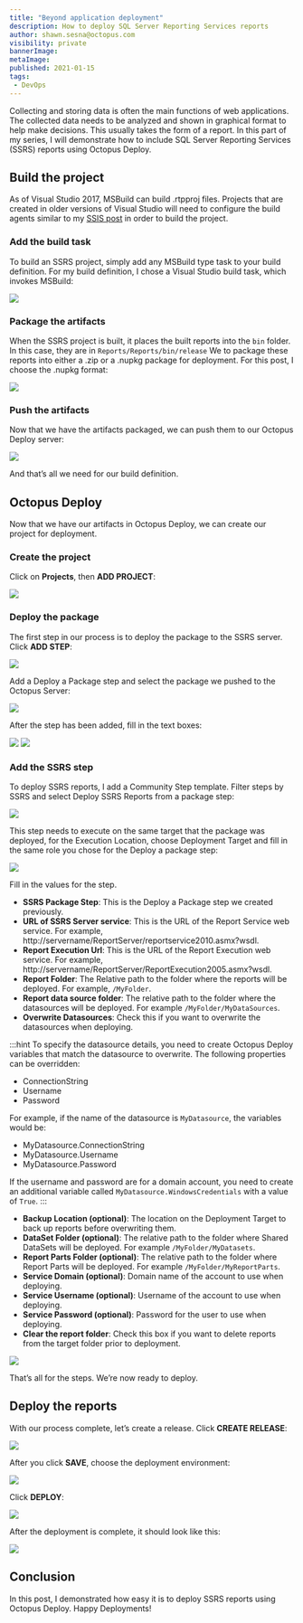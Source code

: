 ```yaml
---
title: "Beyond application deployment"
description: How to deploy SQL Server Reporting Services reports
author: shawn.sesna@octopus.com
visibility: private
bannerImage:
metaImage:
published: 2021-01-15
tags:
 - DevOps
---
```


Collecting and storing data is often the main functions of web applications.  The collected data needs to be analyzed and shown in graphical format to help make decisions.  This usually takes the form of a report.  In this part of my series, I will demonstrate how to include SQL Server Reporting Services (SSRS) reports using Octopus Deploy.

## Build the project
As of Visual Studio 2017, MSBuild can build .rtpproj files.  Projects that are created in older versions of Visual Studio will need to configure the build agents similar to my [SSIS post](/blog/2020-02/deploying-ssis/inde.md) in order to build the project.

### Add the build task
To build an SSRS project, simply add any MSBuild type task to your build definition.  For my build definition, I chose a Visual Studio build task, which invokes MSBuild:

![](ado-build-visual-studio-build.png)

### Package the artifacts
When the SSRS project is built, it places the built reports into the `bin` folder.  In this case, they are in `Reports/Reports/bin/release`  We to package these reports into either a .zip or a .nupkg package for deployment.  For this post, I choose the .nupkg format:

![](ado-pack-task.png)

### Push the artifacts
Now that we have the artifacts packaged, we can push them to our Octopus Deploy server:

![](ado-push-task.png)

And that’s all we need for our build definition.

## Octopus Deploy
Now that we have our artifacts in Octopus Deploy, we can create our project for deployment.

### Create the project
Click on **Projects**, then **ADD PROJECT**:

![](octopus-create-project.png)

### Deploy the package
The first step in our process is to deploy the package to the SSRS server. Click **ADD STEP**:

![](octopus-project-add-step.png)

Add a Deploy a Package step and select the package we pushed to the Octopus Server:

![](octopus-project-add-deploy-package.png)

After the step has been added, fill in the text boxes:

![](octopus-project-deploy-package1.png)
![](octopus-project-deploy-package2.png)

### Add the SSRS step

To deploy SSRS reports, I add a Community Step template.  Filter steps by SSRS and select Deploy SSRS Reports from a package step:

![](octopus-project-ssrs-step.png)

This step needs to execute on the same target that the package was deployed, for the Execution Location, choose Deployment Target and fill in the same role you chose for the Deploy a package step:

![](octopus-project-ssrs-step1.png)

Fill in the values for the step.

- **SSRS Package Step**: This is the Deploy a Package step we created previously.
- **URL of SSRS Server service**:  This is the URL of the Report Service web service.  For example, http://servername/ReportServer/reportservice2010.asmx?wsdl.
- **Report Execution Url**:  This is the URL of the Report Execution web service.  For example, http://servername/ReportServer/ReportExecution2005.asmx?wsdl.
- **Report Folder**: The Relative path to the folder where the reports will be deployed.  For example, `/MyFolder`.
- **Report data source folder**: The relative path to the folder where the datasources will be deployed.  For example `/MyFolder/MyDataSources`.
- **Overwrite Datasources**: Check this if you want to overwrite the datasources when deploying.

:::hint
To specify the datasource details, you need to create Octopus Deploy variables that match the datasource to overwrite.  The following properties can be overridden:

- ConnectionString
- Username
- Password

For example, if the name of the datasource is `MyDatasource`, the variables would be:

- MyDatasource.ConnectionString
- MyDatasource.Username
- MyDatasource.Password

If the username and password are for a domain account, you need to create an additional variable called `MyDatasource.WindowsCredentials` with a value of `True`.
:::

- **Backup Location (optional)**:  The location on the Deployment Target to back up reports before overwriting them.
- **DataSet Folder (optional)**:  The relative path to the folder where Shared DataSets will be deployed.  For example `/MyFolder/MyDatasets`.
- **Report Parts Folder (optional)**: The relative path to the folder where Report Parts will be deployed.  For example `/MyFolder/MyReportParts`.
- **Service Domain (optional)**:  Domain name of the account to use when deploying.
- **Service Username (optional)**:  Username of the account to use when deploying.
- **Service Password (optional)**:  Password for the user to use when deploying.
- **Clear the report folder**: Check this box if you want to delete reports from the target folder prior to deployment.

![](octopus-project-ssrs-step-complete.png)

That’s all for the steps.  We’re now ready to deploy.

## Deploy the reports
With our process complete, let’s create a release. Click **CREATE RELEASE**:

![](octopus-project-create-release.png)

After you click **SAVE**, choose the deployment environment:

![](octopus-project-create-deployment1.png)

Click **DEPLOY**:

![](octopus-project-create-deployment2.png)

After the deployment is complete, it should look like this:

![](octopus-project-deploy-complete.png)

## Conclusion
In this post, I demonstrated how easy it is to deploy SSRS reports using Octopus Deploy. Happy Deployments!
